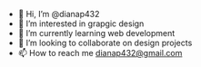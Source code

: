 - 👋 Hi, I’m @dianap432
- 👀 I’m interested in grapgic design
- 🌱 I’m currently learning web development 
- 💞️ I’m looking to collaborate on design projects
- 📫 How to reach me dianap432@gmail.com

<!---
dianap432/dianap432 is a ✨ special ✨ repository because its `README.md` (this file) appears on your GitHub profile.
You can click the Preview link to take a look at your changes.
--->
